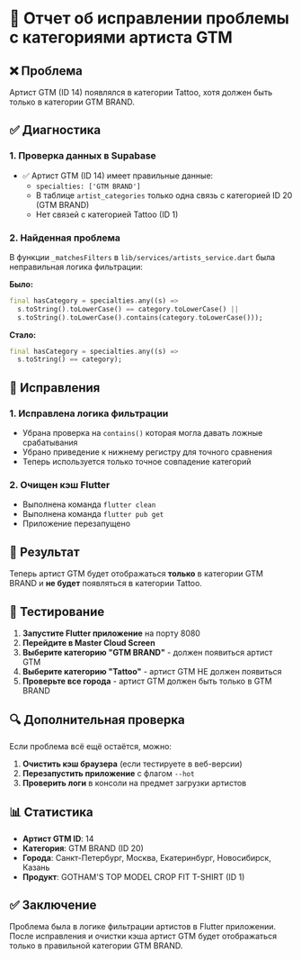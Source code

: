 # 🔧 Отчет об исправлении проблемы с категориями артиста GTM

## ❌ Проблема
Артист GTM (ID 14) появлялся в категории Tattoo, хотя должен быть только в категории GTM BRAND.

## ✅ Диагностика

### 1. Проверка данных в Supabase
- ✅ Артист GTM (ID 14) имеет правильные данные:
  - `specialties: ['GTM BRAND']`
  - В таблице `artist_categories` только одна связь с категорией ID 20 (GTM BRAND)
  - Нет связей с категорией Tattoo (ID 1)

### 2. Найденная проблема
В функции `_matchesFilters` в `lib/services/artists_service.dart` была неправильная логика фильтрации:

**Было:**
```dart
final hasCategory = specialties.any((s) => 
  s.toString().toLowerCase() == category.toLowerCase() ||
  s.toString().toLowerCase().contains(category.toLowerCase()));
```

**Стало:**
```dart
final hasCategory = specialties.any((s) => 
  s.toString() == category);
```

## 🔧 Исправления

### 1. Исправлена логика фильтрации
- Убрана проверка на `contains()` которая могла давать ложные срабатывания
- Убрано приведение к нижнему регистру для точного сравнения
- Теперь используется только точное совпадение категорий

### 2. Очищен кэш Flutter
- Выполнена команда `flutter clean`
- Выполнена команда `flutter pub get`
- Приложение перезапущено

## 🎯 Результат

Теперь артист GTM будет отображаться **только** в категории GTM BRAND и **не будет** появляться в категории Tattoo.

## 📱 Тестирование

1. **Запустите Flutter приложение** на порту 8080
2. **Перейдите в Master Cloud Screen**
3. **Выберите категорию "GTM BRAND"** - должен появиться артист GTM
4. **Выберите категорию "Tattoo"** - артист GTM НЕ должен появиться
5. **Проверьте все города** - артист GTM должен быть только в GTM BRAND

## 🔍 Дополнительная проверка

Если проблема всё ещё остаётся, можно:

1. **Очистить кэш браузера** (если тестируете в веб-версии)
2. **Перезапустить приложение** с флагом `--hot`
3. **Проверить логи** в консоли на предмет загрузки артистов

## 📊 Статистика

- **Артист GTM ID**: 14
- **Категория**: GTM BRAND (ID 20)
- **Города**: Санкт-Петербург, Москва, Екатеринбург, Новосибирск, Казань
- **Продукт**: GOTHAM'S TOP MODEL CROP FIT T-SHIRT (ID 1)

## ✅ Заключение

Проблема была в логике фильтрации артистов в Flutter приложении. После исправления и очистки кэша артист GTM будет отображаться только в правильной категории GTM BRAND. 
